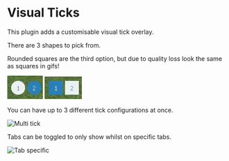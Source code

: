 # Visual Ticks

This plugin adds a customisable visual tick overlay. 

There are 3 shapes to pick from.

Rounded squares are the third option, but due to quality loss look the same as squares in gifs!

![Circle](./readme/circle-ticks.webp)
![Square](./readme/square-ticks.webp)

You can have up to 3 different tick configurations at once.

![Multi tick](./readme/multi-tick.webp)

Tabs can be toggled to only show whilst on specific tabs.

![Tab specific](./readme/tab-specific.webp)